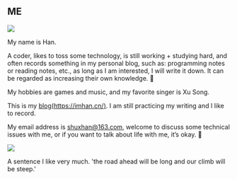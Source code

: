 
## ME

![](https://komarev.com/ghpvc/?username=imhan0cn&color=dc143c)

My name is Han.

A coder, likes to toss some technology, is still working + studying hard, and often records something in my personal blog, such as: programming notes or reading notes, etc., as long as I am interested, I will write it down. It can be regarded as increasing their own knowledge. 📖

My hobbies are games and music, and my favorite singer is Xu Song.

This is my [blog(https://imhan.cn/)](https://imhan.cn). I am still practicing my writing and I like to record.

My email address is shuxhan@163.com, welcome to discuss some technical issues with me, or if you want to talk about life with me, it’s okay. 💬

<img src="https://github-readme-stats.vercel.app/api?username=imhan0cn&show_icons=true"/>

A sentence I like very much. 'the road ahead will be long and our climb will be steep.'
